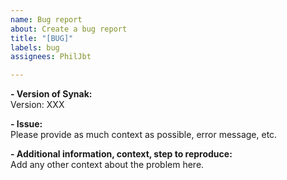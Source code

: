 ```yaml
---
name: Bug report
about: Create a bug report
title: "[BUG]"
labels: bug
assignees: PhilJbt

---
```

**- Version of Synak:**\
Version: XXX

**- Issue:**\
Please provide as much context as possible, error message, etc.

**- Additional information, context, step to reproduce:**\
Add any other context about the problem here.
